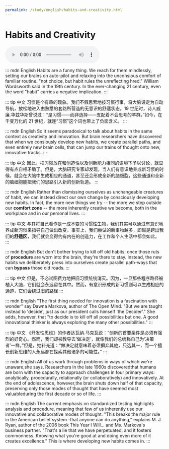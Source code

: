 ```yaml
---
permalink: /study/english/habits-and-creativity.html
---
```


# Habits and Creativity

<audio src="https://static.gausszhou.top/data/audio/english/read/07.Habit%20and%20Creativity.mp3" controls></audio>

::: mdn English
Habits are a funny thing. We reach for them mindlessly, setting our brains on auto-pilot and relaxing into the unconsious comfort of familiar routine. "not choice, but habit rules the unreflecting hred." William Wordsworth said in the 19th century. In the ever-changing 21 century, even the word "habit" carries a negative implication.
:::

::: tip 中文
习惯是个有趣的现象。我们不假思索地按习惯行事，将大脑设定为自动导航，放松地进入由熟悉的套路所营造的无意识的舒适状态。19 世纪时，诗人威廉.华兹华斯曾说过：“是习惯——而非选择——支配着不会思考的羊群。”如今，在千变万化的 21 世纪，就连“习惯”这个词也带上了负面含义。
:::

::: mdn English
So it seems paradoxical to talk about habits in the same context as creativity and innovation. But brain researchers have discovered that when we consiously develop new habits, we create parallel paths, and even entirely new brain cells, that can jump our trains of thought onto new, innovative tracks.
:::

::: tip 中文
因此，把习惯放在和创造性以及创新能力相同的语境下予以讨论，就显得有点自相矛盾了。但是，大脑研究专家却发现，当人们有意识地养成新习惯的时候，就会在大脑中生成相应的通道，甚至还会形成全新的脑细胞，这些通道和全新的脑细胞能把我们的思路引入新的创新轨道。
:::

::: mdn English
Rather than dismissing ourselves as unchangeable creatures of habit, we can instead direct our own change by consciously developing new habits. In fact, the more new things we try -- the more we step outside our **comfort zone** -- the more inherently creative we become, both in the workplace and in our personal lives.
:::

::: tip 中文
与其将自己看作是一成不变的习惯性生物，我们其实可以通过有意识地养成新习惯来指导自己做出改变。事实上，我们尝试的新事物越多，即越是跨出我们的**舒适区**，我们就会变得约有内在的创造力，在工作和个人生活中都会如此。
:::

::: mdn English
But don't bother trying to kill off old habits; once those ruts of **procedure** are worn into the brain, they're there to stay. Instead, the new habits we deliberately press into ourselves create parallel path-ways that can **bypass** those old roads.
:::

::: tip 中文
但是，不必试图费力地把旧习惯统统消灭。因为，一旦那些程序路径被植入大脑，它们就会永远留在其中。然而，有意识形成的新习惯则可以生成相应的通道，它们会绕过旧的路径
:::

::: mdn English
"The first thing needed for innovation is a fascination with wonder" say Dawna Markova, author of The Open Mind. "But we are taught instead to 'decide', just as our president calls himself 'the Decider'." She adds, however, that "to decide is to kill off all possibilities but one. A good innovational thinker is always exploring the many other possibilities."
:::

::: tip 中文
《开发性思维》的作者达瓦纳.马克瓦说：“创新的首要条件是必须有强烈的好奇心。然而，我们却被教导去‘做决定’，就像我们的总统称自己为‘决策者’一样。”但是，她补充道：“做决定就意味着必须摒弃其他，只选其一，而一个擅长创新思维的人永远都在探索其他诸多的可能性。”
:::

::: mdn English
All of us work through problems in ways of which we're unaware,she says. Researchers in the late 1960s discoveredthat humans are born with the capacity to approach challenges in four primary ways: analytically, procedurally, relationally (or collaboratively) and innovatively. At the end of adolescence, however,the brain shuts down half of that capacity, preserving only those modes of thought that have seemed most valuableduring the first decade or so of life.
:::

::: mdn English
The current emphasis on standardized testing highlights analysis and procedure, meaning that few of us inherently use our innovative and collaborative modes of thought. "This breaks the major rule in the American belief system -that anyone can do anything," explains M. J. Ryan, author of the 2006 book This Year I Will... and Ms. Markova's business partner. "That's a lie that we have perpetuated, and it fosters commonness. Knowing what you're good at and doing even more of it creates excellence." This is where developing new habits comes in.
:::